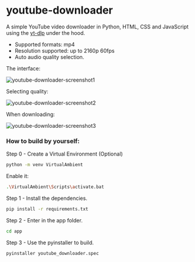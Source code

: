 # youtube-downloader
A simple YouTube video downloader in Python, HTML, CSS and JavaScript using the [yt-dlp](https://github.com/yt-dlp/yt-dlp) under the hood.



- Supported formats: mp4
- Resolution supported: up to 2160p 60fps
- Auto audio quality selection.

The interface:

![youtube-downloader-screenshot1](https://github.com/user-attachments/assets/e3ec9810-cd01-4971-8f4c-fb821a833c15)

Selecting quality:

![youtube-downloader-screenshot2](https://github.com/user-attachments/assets/d753ec9c-980c-4e94-a8d5-7e52836e2a12)

When downloading:

![youtube-downloader-screenshot3](https://github.com/user-attachments/assets/00180f64-6292-4884-a855-c6487a0750a3)


### How to build by yourself:
Step 0 - Create a Virtual Environment (Optional)
```bash
python -m venv VirtualAmbient
```
Enable it:
```bash
.\VirtualAmbient\Scripts\activate.bat
```
Step 1 - Install the dependencies.
```bash
pip install -r requirements.txt
```
Step 2 - Enter in the app folder.
```bash
cd app
```
Step 3 - Use the pyinstaller to build.
```bash
pyinstaller youtube_downloader.spec
```
